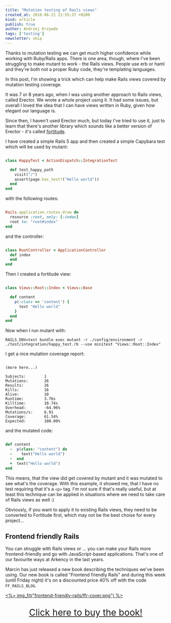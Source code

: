 ```yaml
---
title: "Mutation testing of Rails views"
created_at: 2016-06-21 21:55:37 +0200
kind: article
publish: true
author: Andrzej Krzywda
tags: ['testing']
newsletter: skip
---
```


Thanks to mutation testing we can get much higher confidence while working with Ruby/Rails apps. There is one area, though, where I've been struggling to make mutant to work - the Rails views. People use erb or haml and they're both not a proper Ruby code, they're templating languages.

In this post, I'm showing a trick which can help make Rails views covered by mutation testing coverage.

<!-- more -->

It was 7 or 8 years ago, when I was using another approach to Rails views, called Erector. We wrote a whole project using it. It had some issues, but overall I loved the idea that I can have views written in Ruby, given how elegant our language is.

Since then, I haven't used Erector much, but today I've tried to use it, just to learn that there's another library which sounds like a better version of Erector - it's called [fortitude](https://github.com/ageweke/fortitude).

I have created a simple Rails 5 app and then created a simple Capybara test which will be used by mutant:

```ruby

class HappyTest < ActionDispatch::IntegrationTest

  def test_happy_path
    visit("/")
    assert(page.has_text?("Hello world"))
  end
end
```

with the following routes:

```ruby

Rails.application.routes.draw do
  resource :root, only: [:index]
  root to: "root#index"
end
```

and the controller:

```ruby

class RootController < ApplicationController
  def index
  end
end
```

Then I created a fortitude view:

```ruby

class Views::Root::Index < Views::Base

  def content
    p(:class => 'content') {
      text "Hello world"
    }
  end
end
```

Now when I run mutant with:

```
RAILS_ENV=test bundle exec mutant -r ./config/environment -r ./test/integration/happy_test.rb --use minitest "Views::Root::Index"
```

I get a nice mutation coverage report:

```

(more here...)

Subjects:        1
Mutations:       26
Results:         26
Kills:           16
Alive:           10
Runtime:         3.76s
Killtime:        10.74s
Overhead:        -64.96%
Mutations/s:     6.91
Coverage:        61.54%
Expected:        100.00%
```

and the mutated code:

```ruby

def content
  -  p(class: "content") do
  -    text("Hello world")
  -  end
  +  text("Hello world")
end

```

This means, that the view did get covered by mutant and it was mutated to see what's the coverage.
With this example, it showed me, that I have no test requiring that it's a `<p>` tag. I'm not sure if that's really useful, but at least this technique can be applied in situations where we need to take care of Rails views as well :)

Obviously, if you want to apply it to existing Rails views, they need to be converted to Fortitude first, which may not be the best choise for every project...

## Frontend friendly Rails

You can struggle with Rails views or ... you can make your Rails more frontend-friendly and go with JavaScript-based applications. That's one of our favourite ways at Arkency in the last years.

Marcin has just released a new book describing the techniques we've been using. Our new book is called "Frontend friendly Rails" and during this week (until Friday night) it's on a discounted price 40% off with the code `FF_RAILS_BLOG`.

<a href="https://arkency.dpdcart.com/cart/add?product_id=133328&method_id=142386">
  <%= img_fit("frontend-friendly-rails/ffr-cover.png") %>
</a>

<a href="https://arkency.dpdcart.com/cart/add?product_id=133328&method_id=142386" style="display: block; margin: 1em 0; text-align: center; font-size: 2em;">Click here to buy the book!</a>
